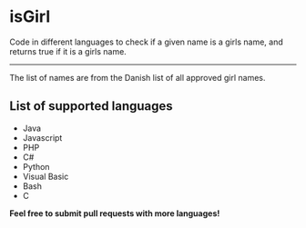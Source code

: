isGirl
==================

Code in different languages to check if a given name is a girls name, and returns true if it is a girls name.

------

The list of names are from the Danish list of all approved girl names.

## List of supported languages
* Java
* Javascript
* PHP
* C#
* Python
* Visual Basic
* Bash
* C

**Feel free to submit pull requests with more languages!**
